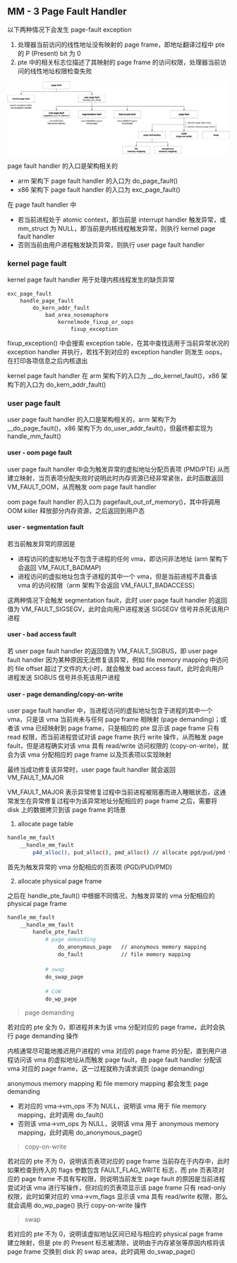 ## MM - 3 Page Fault Handler

以下两种情况下会发生 page-fault exception

1. 处理器当前访问的线性地址没有映射的 page frame，即地址翻译过程中 pte 的 P (Present) bit 为 0
2. pte 中的相关标志位描述了其映射的 page frame 的访问权限，处理器当前访问的线性地址权限检查失败

![page_fault](media/16177073985982/page_fault.jpg)


page fault handler 的入口是架构相关的

- arm 架构下 page fault handler 的入口为 do_page_fault()
- x86 架构下 page fault handler 的入口为 exc_page_fault()


在 page fault handler 中

- 若当前进程处于 atomic context，即当前是 interrupt handler 触发异常，或 mm_struct 为 NULL，即当前是内核线程触发异常，则执行 kernel page fault handler
- 否则当前由用户进程触发缺页异常，则执行 user page fault handler


### kernel page fault

kernel page fault handler 用于处理内核线程发生的缺页异常

```
exc_page_fault
    handle_page_fault
        do_kern_addr_fault
            bad_area_nosemaphore
                kernelmode_fixup_or_oops
                    fixup_exception
```

fixup_exception() 中会搜索 exception table，在其中查找适用于当前异常状况的 exception handler 并执行，若找不到对应的 exception handler 则发生 oops，在打印各项信息之后内核退出

kernel page fault handler 在 arm 架构下的入口为 __do_kernel_fault()，x86 架构下的入口为 do_kern_addr_fault()


### user page fault

user page fault handler 的入口是架构相关的，arm 架构下为 __do_page_fault()，x86 架构下为 do_user_addr_fault()，但最终都实现为 handle_mm_fault()

#### user - oom page fault

user page fault handler 中会为触发异常的虚拟地址分配页表项 (PMD/PTE) 从而建立映射，当页表项分配失败时说明此时内存资源已经非常紧张，此时函数返回 VM_FAULT_OOM，从而触发 oom page fault handler

oom page fault handler 的入口为 pagefault_out_of_memory()，其中将调用 OOM killer 释放部分内存资源，之后返回到用户态


#### user - segmentation fault

若当前触发异常的原因是

- 进程访问的虚拟地址不包含于进程的任何 vma，即访问非法地址 (arm 架构下会返回 VM_FAULT_BADMAP)
- 进程访问的虚拟地址包含于进程的其中一个 vma，但是当前进程不具备该 vma 的访问权限（arm 架构下会返回 VM_FAULT_BADACCESS）

这两种情况下会触发 segmentation fault，此时 user page fault handler 的返回值为 VM_FAULT_SIGSEGV，此时会向用户进程发送 SIGSEGV 信号并杀死该用户进程


#### user - bad access fault

若 user page fault handler 的返回值为 VM_FAULT_SIGBUS，即 user page fault handler 因为某种原因无法修复该异常，例如 file memory mapping 中访问的 file offset 超过了文件的大小时，就会触发 bad access fault，此时会向用户进程发送 SIGBUS 信号并杀死该用户进程


#### user - page demanding/copy-on-write

user page fault handler 中，当进程访问的虚拟地址包含于进程的其中一个 vma，只是该 vma 当前尚未与任何 page frame 相映射 (page demanding)；或者该 vma 已经映射到 page frame，只是相应的 pte 显示该 page frame 只有 read 权限，而当前进程尝试对该 page frame 执行 write 操作，从而触发 page fault，但是进程确实对该 vma 具有 read/write 访问权限的 (copy-on-write)，就会为该 vma 分配相应的 page frame 以及页表项以实现映射

最终当成功修复该异常时，user page fault handler 就会返回 VM_FAULT_MAJOR

VM_FAULT_MAJOR 表示异常修复过程中当前进程被阻塞而进入睡眠状态，这通常发生在异常修复过程中为该异常地址分配相应的 page frame 之后，需要将 disk 上的数据拷贝到该 page frame 的场景


1. allocate page table

```sh
handle_mm_fault
    __handle_mm_fault
        p4d_alloc(), pud_alloc(), pmd_alloc() // allocate pgd/pud/pmd table
```

首先为触发异常的 vma 分配相应的页表项 (PGD/PUD/PMD)


2. allocate physical page frame

之后在 handle_pte_fault() 中根据不同情况，为触发异常的 vma 分配相应的 physical page frame

```sh
handle_mm_fault
    __handle_mm_fault
        handle_pte_fault
            # page demanding
                do_anonymous_page   // anonymous memory mapping
                do_fault            // file memory mapping
            
            # swap
            do_swap_page
            
            # CoW
            do_wp_page
```


> page demanding

若对应的 pte 全为 0，即进程并未为该 vma 分配对应的 page frame，此时会执行 page demanding 操作

内核通常尽可能地推迟用户进程的 vma 对应的 page frame 的分配，直到用户进程访问该 vma 的虚拟地址从而触发 page fault，由 page fault handler 分配该 vma 对应的 page frame，这一过程就称为请求调页 (page demanding)

anonymous memory mapping 和 file memory mapping 都会发生 page demanding

- 若对应的 vma->vm_ops 不为 NULL，说明该 vma 用于 file memory mapping，此时调用 do_fault()
- 否则该 vma->vm_ops 为 NULL，说明该 vma 用于 anonymous memory mapping，此时调用 do_anonymous_page()


> copy-on-write

若对应的 pte 不为 0，说明该页表项对应的 page frame 当前存在于内存中，此时如果检查到传入的 flags 参数包含 FAULT_FLAG_WRITE 标志，而 pte 页表项对应的 page frame 不具有写权限，则说明当前发生 page fault 的原因是当前进程尝试对该 vma 进行写操作，但对应的页表项显示该 page frame 只有 read-only 权限，此时如果对应的 vma->vm_flags 显示该 vma 具有 read/write 权限，那么就会调用 do_wp_page() 执行 copy-on-write 操作


> swap

若对应的 pte 不为 0，说明该虚拟地址区间已经与相应的 physical page frame 建立映射，但是 pte 的 Present 标志被清除，说明由于内存紧张等原因内核将该 page frame 交换到 disk 的 swap area，此时调用 do_swap_page()
